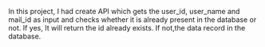 In this project, I had create API which gets the user_id, user_name and mail_id as input and checks whether it is already present in the database or not. If yes, It will return the id already exists. If not,the data record in the database.
